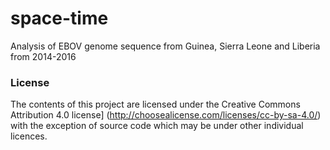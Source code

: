 # space-time
Analysis of EBOV genome sequence from Guinea, Sierra Leone and Liberia from 2014-2016

### License

The contents of this project are licensed under the Creative Commons Attribution 4.0 license] (http://choosealicense.com/licenses/cc-by-sa-4.0/) with the exception of source code which may be under other individual licences.

